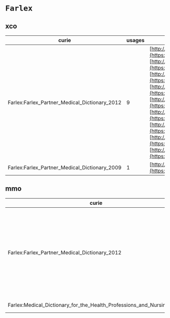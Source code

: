 # `Farlex`
## xco
| curie                                         |   usages | nodes                                                                                                                                                                                                                                                                                                                                                                                                                                                                                                                                                                                                                                                                                                                                                                                                                                                                                                                                                                                                                                                   |
|-----------------------------------------------|----------|---------------------------------------------------------------------------------------------------------------------------------------------------------------------------------------------------------------------------------------------------------------------------------------------------------------------------------------------------------------------------------------------------------------------------------------------------------------------------------------------------------------------------------------------------------------------------------------------------------------------------------------------------------------------------------------------------------------------------------------------------------------------------------------------------------------------------------------------------------------------------------------------------------------------------------------------------------------------------------------------------------------------------------------------------------|
| Farlex:Farlex_Partner_Medical_Dictionary_2012 |        9 | [http://purl.obolibrary.org/obo/XCO:0000376](https://bioregistry.io/http://purl.obolibrary.org/obo/XCO:0000376), [http://purl.obolibrary.org/obo/XCO:0000401](https://bioregistry.io/http://purl.obolibrary.org/obo/XCO:0000401), [http://purl.obolibrary.org/obo/XCO:0000412](https://bioregistry.io/http://purl.obolibrary.org/obo/XCO:0000412), [http://purl.obolibrary.org/obo/XCO:0000420](https://bioregistry.io/http://purl.obolibrary.org/obo/XCO:0000420), [http://purl.obolibrary.org/obo/XCO:0000464](https://bioregistry.io/http://purl.obolibrary.org/obo/XCO:0000464), [http://purl.obolibrary.org/obo/XCO:0000465](https://bioregistry.io/http://purl.obolibrary.org/obo/XCO:0000465), [http://purl.obolibrary.org/obo/XCO:0000466](https://bioregistry.io/http://purl.obolibrary.org/obo/XCO:0000466), [http://purl.obolibrary.org/obo/XCO:0000508](https://bioregistry.io/http://purl.obolibrary.org/obo/XCO:0000508), [http://purl.obolibrary.org/obo/XCO:0000522](https://bioregistry.io/http://purl.obolibrary.org/obo/XCO:0000522) |
| Farlex:Farlex_Partner_Medical_Dictionary_2009 |        1 | [http://purl.obolibrary.org/obo/XCO:0000527](https://bioregistry.io/http://purl.obolibrary.org/obo/XCO:0000527)                                                                                                                                                                                                                                                                                                                                                                                                                                                                                                                                                                                                                                                                                                                                                                                                                                                                                                                                         |
## mmo
| curie                                                                 |   usages | nodes                                                                                                                                                                                                                                                                                                                                                                                                                                                                                                                                                                                                                                                                                                                                                                                                                 |
|-----------------------------------------------------------------------|----------|-----------------------------------------------------------------------------------------------------------------------------------------------------------------------------------------------------------------------------------------------------------------------------------------------------------------------------------------------------------------------------------------------------------------------------------------------------------------------------------------------------------------------------------------------------------------------------------------------------------------------------------------------------------------------------------------------------------------------------------------------------------------------------------------------------------------------|
| Farlex:Farlex_Partner_Medical_Dictionary_2012                         |        7 | [http://purl.obolibrary.org/obo/MMO:0000162](https://bioregistry.io/http://purl.obolibrary.org/obo/MMO:0000162), [http://purl.obolibrary.org/obo/MMO:0000387](https://bioregistry.io/http://purl.obolibrary.org/obo/MMO:0000387), [http://purl.obolibrary.org/obo/MMO:0000492](https://bioregistry.io/http://purl.obolibrary.org/obo/MMO:0000492), [http://purl.obolibrary.org/obo/MMO:0000495](https://bioregistry.io/http://purl.obolibrary.org/obo/MMO:0000495), [http://purl.obolibrary.org/obo/MMO:0000499](https://bioregistry.io/http://purl.obolibrary.org/obo/MMO:0000499), [http://purl.obolibrary.org/obo/MMO:0000500](https://bioregistry.io/http://purl.obolibrary.org/obo/MMO:0000500), [http://purl.obolibrary.org/obo/MMO:0000501](https://bioregistry.io/http://purl.obolibrary.org/obo/MMO:0000501) |
| Farlex:Medical_Dictionary_for_the_Health_Professions_and_Nursing_2012 |        1 | [http://purl.obolibrary.org/obo/MMO:0000563](https://bioregistry.io/http://purl.obolibrary.org/obo/MMO:0000563)                                                                                                                                                                                                                                                                                                                                                                                                                                                                                                                                                                                                                                                                                                       |
